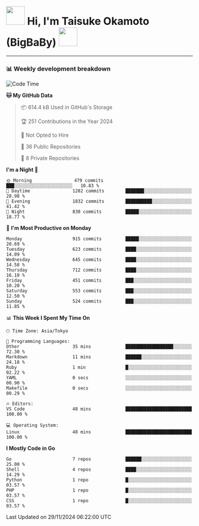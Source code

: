 <!-- Title -->
<h1>
    <img src="https://media.tenor.com/TlyRveJkgo4AAAAi/cloud-cloud-strife.gif" width="50"/> 
    Hi, I'm Taisuke Okamoto (BigBaBy) 
    <img src="https://media.tenor.com/TlyRveJkgo4AAAAi/cloud-cloud-strife.gif" width="50"/>
</h1>

---

<h3> 📊 Weekly development breakdown </h3>
<!-- waka-readme-stats -->

<!--START_SECTION:waka-->
![Code Time](http://img.shields.io/badge/Code%20Time-1%2C907%20hrs%206%20mins-blue)

**🐱 My GitHub Data** 

> 📦 614.4 kB Used in GitHub's Storage 
 > 
> 🏆 251 Contributions in the Year 2024
 > 
> 🚫 Not Opted to Hire
 > 
> 📜 36 Public Repositories 
 > 
> 🔑 8 Private Repositories 
 > 
**I'm a Night 🦉** 

```text
🌞 Morning                479 commits         ███░░░░░░░░░░░░░░░░░░░░░░   10.83 % 
🌆 Daytime                1282 commits        ███████░░░░░░░░░░░░░░░░░░   28.98 % 
🌃 Evening                1832 commits        ██████████░░░░░░░░░░░░░░░   41.42 % 
🌙 Night                  830 commits         █████░░░░░░░░░░░░░░░░░░░░   18.77 % 
```
📅 **I'm Most Productive on Monday** 

```text
Monday                   915 commits         █████░░░░░░░░░░░░░░░░░░░░   20.69 % 
Tuesday                  623 commits         ████░░░░░░░░░░░░░░░░░░░░░   14.09 % 
Wednesday                645 commits         ████░░░░░░░░░░░░░░░░░░░░░   14.58 % 
Thursday                 712 commits         ████░░░░░░░░░░░░░░░░░░░░░   16.10 % 
Friday                   451 commits         ███░░░░░░░░░░░░░░░░░░░░░░   10.20 % 
Saturday                 553 commits         ███░░░░░░░░░░░░░░░░░░░░░░   12.50 % 
Sunday                   524 commits         ███░░░░░░░░░░░░░░░░░░░░░░   11.85 % 
```


📊 **This Week I Spent My Time On** 

```text
🕑︎ Time Zone: Asia/Tokyo

💬 Programming Languages: 
Other                    35 mins             ██████████████████░░░░░░░   72.30 % 
Markdown                 11 mins             ██████░░░░░░░░░░░░░░░░░░░   24.18 % 
Ruby                     1 min               █░░░░░░░░░░░░░░░░░░░░░░░░   02.22 % 
YAML                     0 secs              ░░░░░░░░░░░░░░░░░░░░░░░░░   00.90 % 
Makefile                 0 secs              ░░░░░░░░░░░░░░░░░░░░░░░░░   00.29 % 

🔥 Editors: 
VS Code                  48 mins             █████████████████████████   100.00 % 

💻 Operating System: 
Linux                    48 mins             █████████████████████████   100.00 % 
```

**I Mostly Code in Go** 

```text
Go                       7 repos             ██████░░░░░░░░░░░░░░░░░░░   25.00 % 
Shell                    4 repos             ████░░░░░░░░░░░░░░░░░░░░░   14.29 % 
Python                   1 repo              █░░░░░░░░░░░░░░░░░░░░░░░░   03.57 % 
PHP                      1 repo              █░░░░░░░░░░░░░░░░░░░░░░░░   03.57 % 
CSS                      1 repo              █░░░░░░░░░░░░░░░░░░░░░░░░   03.57 % 
```




 Last Updated on 29/11/2024 06:22:00 UTC
<!--END_SECTION:waka-->
